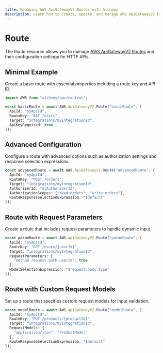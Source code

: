 ```yaml
---
title: Managing AWS ApiGatewayV2 Routes with Alchemy
description: Learn how to create, update, and manage AWS ApiGatewayV2 Routes using Alchemy Cloud Control.
---
```


# Route

The Route resource allows you to manage [AWS ApiGatewayV2 Routes](https://docs.aws.amazon.com/apigatewayv2/latest/userguide/) and their configuration settings for HTTP APIs.

## Minimal Example

Create a basic route with essential properties including a route key and API ID.

```ts
import AWS from "alchemy/aws/control";

const basicRoute = await AWS.ApiGatewayV2.Route("basicRoute", {
  ApiId: "myApiId",
  RouteKey: "GET /users",
  Target: "integrations/myIntegrationId",
  ApiKeyRequired: true
});
```

## Advanced Configuration

Configure a route with advanced options such as authorization settings and response selection expressions.

```ts
const advancedRoute = await AWS.ApiGatewayV2.Route("advancedRoute", {
  ApiId: "myApiId",
  RouteKey: "POST /orders",
  Target: "integrations/myIntegrationId",
  AuthorizerId: "myAuthorizerId",
  AuthorizationScopes: ["read:orders", "write:orders"],
  RouteResponseSelectionExpression: "$default"
});
```

## Route with Request Parameters

Create a route that includes request parameters to handle dynamic input.

```ts
const paramRoute = await AWS.ApiGatewayV2.Route("paramRoute", {
  ApiId: "myApiId",
  RouteKey: "GET /users/{userId}",
  Target: "integrations/myIntegrationId",
  RequestParameters: {
    "method.request.path.userId": true
  },
  ModelSelectionExpression: "$request.body.type"
});
```

## Route with Custom Request Models

Set up a route that specifies custom request models for input validation.

```ts
const modelRoute = await AWS.ApiGatewayV2.Route("modelRoute", {
  ApiId: "myApiId",
  RouteKey: "PUT /products/{productId}",
  Target: "integrations/myIntegrationId",
  RequestModels: {
    "application/json": "ProductModel"
  },
  RouteResponseSelectionExpression: "$default"
});
```